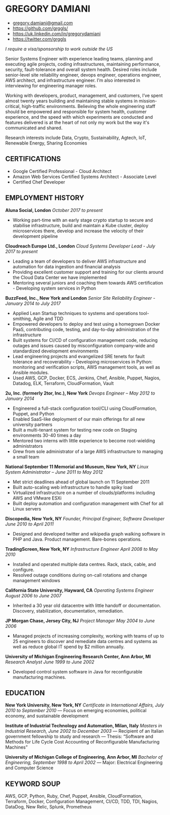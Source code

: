 # GREGORY DAMIANI

 - gregory.damiani@gmail.com
 - https://github.com/grggls/
 - https://uk.linkedin.com/in/gregorydamiani
 - https://twitter.com/grggls

*I require a visa/sponsorship to work outside the US*

Senior Systems Engineer with experience leading teams, planning and executing agile projects, coding infrastructures, maintaining performance, security, fault-tolerance and overall system health. Desired roles include senior-level site reliability engineer, devops engineer, operations engineer, AWS architect, and infrastructure engineer. I’m also interested in interviewing for engineering manager roles.

Working with developers, product, management, and customers, I’ve spent almost twenty years building and maintaining stable systems in mission-critical, high-traffic environments. Believing the whole engineering staff should be empowered and responsible for system health, customer experience, and the speed with which experiments are conducted and features delivered is at the heart of not only my work but the way it's communicated and shared.

Research interests include Data, Crypto, Sustainability, Agtech, IoT, Renewable Energy, Sharing Economies

## CERTIFICATIONS
 - Google Certified Professional - Cloud Architect
 - Amazon Web Services Certified Systems Architect - Associate Level 
 - Certified Chef Developer

## EMPLOYMENT HISTORY
**Aluna Social, London**
*October 2017 to present*
 - Working part-time with an early stage crypto startup to secure and stabilise infrastructure, build and maintain a Kube cluster, deploy microservices there, develop and increase the velocity of their development pipeline

**Cloudreach Europe Ltd., London**
*Cloud Systems Developer Lead - July 2017 to present*
 - Leading a team of developers to deliver AWS infrastructure and automation for data ingestion and financial analysis
 - Providing excellent customer support and training for our clients around the Cloud Data Center we have implemented
 - Mentoring several juniors and coaching them towards AWS certification - Developing system services in Python

**BuzzFeed, Inc., New York and London**
*Senior Site Reliability Engineer - January 2014 to July 2017*
 - Applied Lean Startup techniques to systems and operations tool-smithing, Agile and TDD
 - Empowered developers to deploy and test using a homegrown Docker PaaS, contributing code, testing, and day-to-day administration of the infrastructure
 - Built systems for CI/CD of configuration management code, reducing outages and issues caused by misconfiguration company-wide and standardized development environments
 - Lead engineering projects and evangelized SRE tenets for fault tolerance and recoverability - Developing microservices in Python: monitoring and verification scripts, AWS management tools, as well as Ansible modules.
 - Used AWS, GCP, Docker, ECS, Jenkins, Chef, Ansible, Puppet, Nagios, Datadog, ELK, Terraform, CloudFormation, Vault

**2u, Inc. (formerly 2tor, Inc.), New York**
*Devops Engineer – May 2012 to January 2014*
 - Engineered a full-stack configuration tool/CLI using CloudFormation, Puppet, and Python
 - Enabled SaaS-like deployment of our main offerings for all new university partners
 - Built a multi-tenant system for testing new code on Staging environments 30-40 times a day
 - Mentored two interns with little experience to become root-wielding administrators
 - Grew from sole administrator of a large AWS infrastructure to managing a small team

**National September 11 Memorial and Museum, New York, NY**
*Linux System Administrator – June 2011 to May 2012*
 - Met strict deadlines ahead of global launch on 11 September 2011
 - Built auto-scaling web infrastructure to handle spiky load
 - Virtualized infrastructure on a number of clouds/platforms including AWS and VMware ESXi 
 - Built deploy automation and configuration management with Chef for all Linux servers

**Discopedia, New York, NY**
*Founder, Principal Engineer, Software Developer June 2010 to April 2011* 
 - Designed and developed twitter and wikipedia graph walking software in PHP and Java. Product management. Bare-bones operations.

**TradingScreen, New York, NY**
*Infrastructure Engineer April 2008 to May 2010*
 - Installed and operated multiple data centres. Rack, stack, cable, and configure.
 - Resolved outage conditions during on-call rotations and change management windows

**California State University, Hayward, CA**
*Operating Systems Engineer August 2006 to June 2007*
 - Inherited a 30 year old datacentre with little handoff or documentation. Discovery, stabilization, documentation, remediation.

**JP Morgan Chase, Jersey City, NJ**
*Project Manager May 2004 to June 2006*
 - Managed projects of increasing complexity, working with teams of up to 25 engineers to discover and remediate data centres and systems as well as reduce global IT spend by $2 million annually.

**University of Michigan Engineering Research Center, Ann Arbor, MI**
*Research Analyst June 1999 to June 2002*
 - Developed control system software in Java for reconfigurable manufacturing machines.

## EDUCATION
**New York University, New York, NY**
*Certificate in International Affairs, July 2010 to September 2010*
 — Focus on emerging economies, political economy, and sustainable development

**Institute of Industrial Technology and Automation, Milan, Italy**
*Masters in Industrial Research, June 2002 to December 2003*
 — Recipient of an Italian government fellowship to study and research
 — Thesis: “Software and Methods for Life Cycle Cost Accounting of Reconfigurable Manufacturing Machines”

**University of Michigan College of Engineering, Ann Arbor, MI**
*Bachelor of Engineering, September 1998 to April 2002*
 — Major: Electrical Engineering and Computer Science

## KEYWORD SOUP
AWS, GCP, Python, Ruby, Chef, Puppet, Ansible, CloudFormation, Terraform, Docker, Configuration Management, CI/CD, TDD, TDI, Nagios, DataDog, New Relic, Splunk, Prometheus
